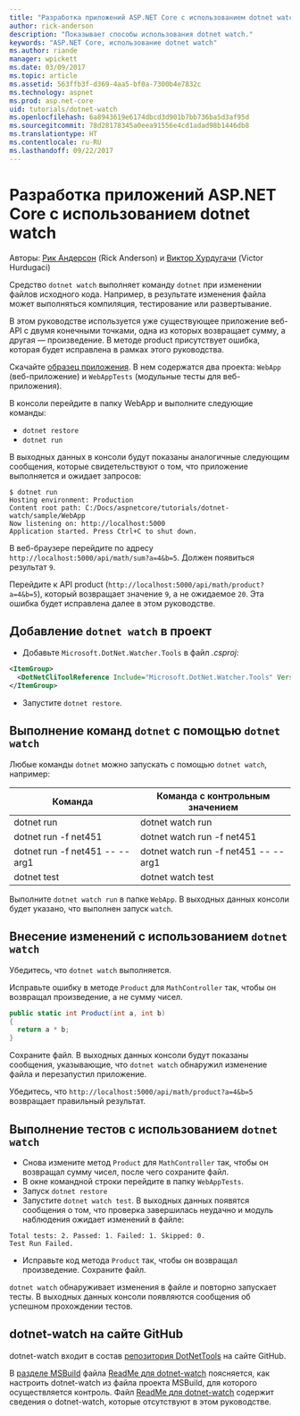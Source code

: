 ```yaml
---
title: "Разработка приложений ASP.NET Core с использованием dotnet watch"
author: rick-anderson
description: "Показывает способы использования dotnet watch."
keywords: "ASP.NET Core, использование dotnet watch"
ms.author: riande
manager: wpickett
ms.date: 03/09/2017
ms.topic: article
ms.assetid: 563ffb3f-d369-4aa5-bf0a-7300b4e7832c
ms.technology: aspnet
ms.prod: asp.net-core
uid: tutorials/dotnet-watch
ms.openlocfilehash: 6a8943619e6174dbcd3d901b7bb736ba5d3af95d
ms.sourcegitcommit: 78d28178345a0eea91556e4cd1adad98b1446db8
ms.translationtype: HT
ms.contentlocale: ru-RU
ms.lasthandoff: 09/22/2017
---
```

# <a name="developing-aspnet-core-apps-using-dotnet-watch"></a>Разработка приложений ASP.NET Core с использованием dotnet watch


Авторы: [Рик Андерсон](https://twitter.com/RickAndMSFT) (Rick Anderson) и [Виктор Хурдугачи](https://twitter.com/victorhurdugaci) (Victor Hurdugaci)

Средство `dotnet watch` выполняет команду `dotnet` при изменении файлов исходного кода. Например, в результате изменения файла может выполняться компиляция, тестирование или развертывание.

В этом руководстве используется уже существующее приложение веб-API с двумя конечными точками, одна из которых возвращает сумму, а другая — произведение. В методе product присутствует ошибка, которая будет исправлена в рамках этого руководства.

Скачайте [образец приложения](https://github.com/aspnet/Docs/tree/master/aspnetcore/tutorials/dotnet-watch/sample). В нем содержатся два проекта: `WebApp` (веб-приложение) и `WebAppTests` (модульные тесты для веб-приложения).

В консоли перейдите в папку WebApp и выполните следующие команды:

- `dotnet restore`
- `dotnet run`

В выходных данных в консоли будут показаны аналогичные следующим сообщения, которые свидетельствуют о том, что приложение выполняется и ожидает запросов:

```console
$ dotnet run
Hosting environment: Production
Content root path: C:/Docs/aspnetcore/tutorials/dotnet-watch/sample/WebApp
Now listening on: http://localhost:5000
Application started. Press Ctrl+C to shut down.
```

В веб-браузере перейдите по адресу `http://localhost:5000/api/math/sum?a=4&b=5`. Должен появиться результат `9`.

Перейдите к API product (`http://localhost:5000/api/math/product?a=4&b=5`), который возвращает значение `9`, а не ожидаемое `20`. Эта ошибка будет исправлена далее в этом руководстве.

## <a name="add-dotnet-watch-to-a-project"></a>Добавление `dotnet watch` в проект

- Добавьте `Microsoft.DotNet.Watcher.Tools` в файл *.csproj*:
 ```xml
 <ItemGroup>
   <DotNetCliToolReference Include="Microsoft.DotNet.Watcher.Tools" Version="2.0.0" />
 </ItemGroup> 
 ```

- Запустите `dotnet restore`.

## <a name="running-dotnet-commands-using-dotnet-watch"></a>Выполнение команд `dotnet` с помощью `dotnet watch`

Любые команды `dotnet` можно запускать с помощью `dotnet watch`, например:

| Команда | Команда с контрольным значением |
| ---- | ----- |
| dotnet run | dotnet watch run |
| dotnet run -f net451 | dotnet watch run -f net451 |
| dotnet run -f net451 -- --arg1 | dotnet watch run -f net451 -- --arg1 |
| dotnet test | dotnet watch test |

Выполните `dotnet watch run` в папке `WebApp`. В выходных данных консоли будет указано, что выполнен запуск `watch`.

## <a name="making-changes-with-dotnet-watch"></a>Внесение изменений с использованием `dotnet watch`

Убедитесь, что `dotnet watch` выполняется.

Исправьте ошибку в методе `Product` для `MathController` так, чтобы он возвращал произведение, а не сумму чисел.

```csharp
public static int Product(int a, int b)
{
  return a * b;
} 
```

Сохраните файл. В выходных данных консоли будут показаны сообщения, указывающие, что `dotnet watch` обнаружил изменение файла и перезапустил приложение.

Убедитесь, что `http://localhost:5000/api/math/product?a=4&b=5` возвращает правильный результат.

## <a name="running-tests-using-dotnet-watch"></a>Выполнение тестов с использованием `dotnet watch`

- Снова измените метод `Product` для `MathController` так, чтобы он возвращал сумму чисел, после чего сохраните файл.
- В окне командной строки перейдите в папку `WebAppTests`.
- Запуск `dotnet restore`
- Запустите `dotnet watch test`. В выходных данных появятся сообщения о том, что проверка завершилась неудачно и модуль наблюдения ожидает изменений в файле:

 ```console
 Total tests: 2. Passed: 1. Failed: 1. Skipped: 0.
 Test Run Failed.
  ```
- Исправьте код метода `Product` так, чтобы он возвращал произведение. Сохраните файл.

`dotnet watch` обнаруживает изменения в файле и повторно запускает тесты. В выходных данных консоли появляются сообщения об успешном прохождении тестов.

## <a name="dotnet-watch-in-github"></a>dotnet-watch на сайте GitHub

dotnet-watch входит в состав [репозитория DotNetTools](https://github.com/aspnet/DotNetTools/tree/dev/src/Microsoft.DotNet.Watcher.Tools) на сайте GitHub.

В [разделе MSBuild](https://github.com/aspnet/DotNetTools/blob/dev/src/Microsoft.DotNet.Watcher.Tools/README.md#msbuild) файла [ReadMe для dotnet-watch](https://github.com/aspnet/DotNetTools/blob/dev/src/Microsoft.DotNet.Watcher.Tools/README.md) поясняется, как настроить dotnet-watch из файла проекта MSBuild, для которого осуществляется контроль. Файл [ReadMe для dotnet-watch](https://github.com/aspnet/DotNetTools/blob/dev/src/Microsoft.DotNet.Watcher.Tools/README.md) содержит сведения о dotnet-watch, которые отсутствуют в этом руководстве.

